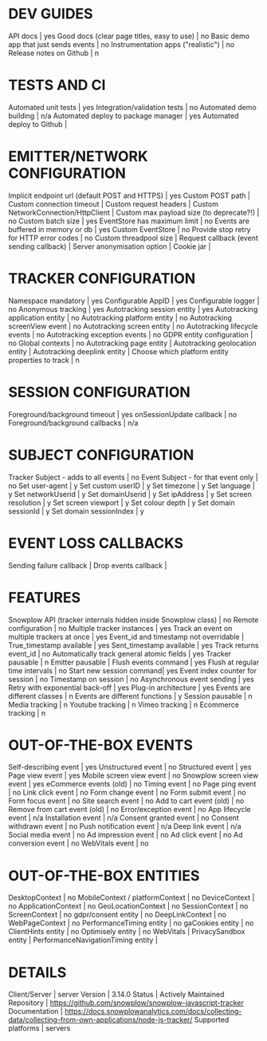 # DEV GUIDES
API docs | yes
Good docs (clear page titles, easy to use) | no
Basic demo app that just sends events | no
Instrumentation apps ("realistic") | no
Release notes on Github | n

# TESTS AND CI
Automated unit tests | yes
Integration/validation tests | no
Automated demo building | n/a
Automated deploy to package manager | yes
Automated deploy to Github | 

# EMITTER/NETWORK CONFIGURATION
Implicit endpoint url (default POST and HTTPS) | yes
Custom POST path | 
Custom connection timeout | 
Custom request headers | 
Custom NetworkConnection/HttpClient | 
Custom max payload size (to deprecate?!) | no
Custom batch size | yes
EventStore has maximum limit | no
Events are buffered in memory or db | yes
Custom EventStore | no
Provide stop retry for HTTP error codes | no
Custom threadpool size | 
Request callback (event sending callback) | 
Server anonymisation option | 
Cookie jar | 

# TRACKER CONFIGURATION
Namespace mandatory | yes
Configurable AppID | yes
Configurable logger | no
Anonymous tracking | yes
Autotracking session entity | yes
Autotracking application entity | no
Autotracking platform entity | no
Autotracking screenView event | no
Autotracking screen entity | no
Autotracking lifecycle events | no
Autotracking exception events | no
GDPR entity configuration | no
Global contexts | no
Autotracking page entity | 
Autotracking geolocation entity | 
Autotracking deeplink entity | 
Choose which platform entity properties to track | n

# SESSION CONFIGURATION
Foreground/background timeout | yes
onSessionUpdate callback | no 
Foreground/background callbacks | n/a

# SUBJECT CONFIGURATION
Tracker Subject - adds to all events | no
Event Subject - for that event only | no
Set user-agent | y
Set custom userID | y
Set timezone | y
Set language | y
Set networkUserid | y
Set domainUserid | y
Set ipAddress | y
Set screen resolution | y
Set screen viewport | y
Set colour depth | y
Set domain sessionId | y
Set domain sessionIndex | y

# EVENT LOSS CALLBACKS
Sending failure callback | 
Drop events callback | 

# FEATURES
Snowplow API (tracker internals hidden inside Snowplow class) | no
Remote configuration | no
Multiple tracker instances | yes
Track an event on multiple trackers at once | yes
Event_id and timestamp not overridable | 
True_timestamp available | yes
Sent_timestamp available | yes
Track returns event_id | no
Automatically track general atomic fields | yes
Tracker pausable | n
Emitter pausable | 
Flush events command | yes
Flush at regular time intervals | no
Start new session command| yes
Event index counter for session | no
Timestamp on session | no
Asynchronous event sending | yes
Retry with exponential back-off | yes
Plug-in architecture | yes
Events are different classes | n
Events are different functions | y
Session pausable | n
Media tracking | n
Youtube tracking | n
Vimeo tracking | n
Ecommerce tracking | n

# OUT-OF-THE-BOX EVENTS
Self-describing event | yes
Unstructured event | no
Structured event | yes
Page view event | yes
Mobile screen view event | no
Snowplow screen view event | yes
eCommerce events (old) | no
Timing event | no
Page ping event | no
Link click event | no
Form change event | no
Form submit event | no
Form focus event | no
Site search event | no
Add to cart event (old) | no
Remove from cart event (old) | no
Error/exception event | no
App lifecycle event | n/a
Installation event | n/a
Consent granted event | no
Consent withdrawn event | no
Push notification event | n/a
Deep link event | n/a
Social media event | no
Ad impression event | no
Ad click event | no
Ad conversion event | no
WebVitals event | no


# OUT-OF-THE-BOX ENTITIES
DesktopContext | no
MobileContext / platformContext | no
DeviceContext | no
ApplicationContext | no
GeoLocationContext | no
SessionContext | no
ScreenContext | no
gdpr/consent entity | no
DeepLinkContext | no
WebPageContext | no
PerformanceTiming entity | no
gaCookies entity | no
ClientHints entity | no
Optimisely entity | no
WebVitals | 
PrivacySandbox entity | 
PerformanceNavigationTiming entity | 

# DETAILS
Client/Server | server
Version | 3.14.0
Status | Actively Maintained
Repository | https://github.com/snowplow/snowplow-javascript-tracker
Documentation | https://docs.snowplowanalytics.com/docs/collecting-data/collecting-from-own-applications/node-js-tracker/
Supported platforms | servers
